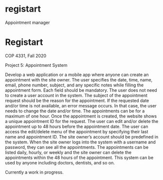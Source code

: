 # registart
Appointment manager


# Registart
COP 4331, Fall 2020

Project 5: Appointment System

Develop a web application or a mobile app where anyone can create an appointment with the site owner. 
The user specifies the date, time, name, email, phone number, subject, and any specific notes while 
filling the appointment form. Each field should be mandatory. The user does not need to create a user 
account in the system. The subject of the appointment request should be the reason for the appointment. 
If the requested date and/or time is not available, an error message occurs. In that case, the user 
needs to change the date and/or time. The appointments can be for a maximum of one hour. Once the 
appointment is created, the website shows a unique appointment ID for the request. The user can edit
and/or delete the appointment up to 48 hours before the appointment date. The user can access the 
edit/delete menu of the appointment by specifying their last name and appointment ID. The site owner’s 
account should be predefined in the system. When the site owner logs into the system with a username 
and password, they can see all the appointments. The appointments can be listed daily, hourly, or 
weekly and the site owner can delete the appointments within the 48 hours of the appointment. This 
system can be used by anyone including doctors, dentists, and so on.

Currently a work in progress.
